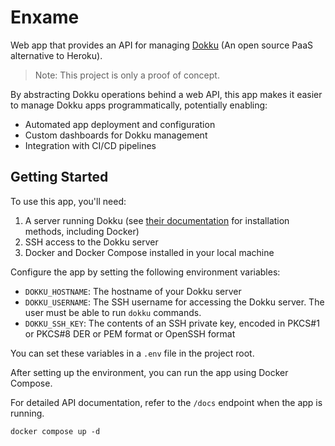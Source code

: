 # Enxame

Web app that provides an API for managing [Dokku](https://dokku.com/) (An open source PaaS alternative to Heroku).

> Note: This project is only a proof of concept.

By abstracting Dokku operations behind a web API, this app makes it easier to manage Dokku apps programmatically, potentially enabling:

- Automated app deployment and configuration
- Custom dashboards for Dokku management
- Integration with CI/CD pipelines

## Getting Started

To use this app, you'll need:

1. A server running Dokku (see [their documentation](https://dokku.com/docs/getting-started/installation/) for installation methods, including Docker)
2. SSH access to the Dokku server
3. Docker and Docker Compose installed in your local machine

Configure the app by setting the following environment variables:

- `DOKKU_HOSTNAME`: The hostname of your Dokku server
- `DOKKU_USERNAME`: The SSH username for accessing the Dokku server. The user must be able to run `dokku` commands.
- `DOKKU_SSH_KEY`: The contents of an SSH private key, encoded in PKCS#1 or PKCS#8 DER or PEM format or OpenSSH format

You can set these variables in a `.env` file in the project root.

After setting up the environment, you can run the app using Docker Compose.

For detailed API documentation, refer to the `/docs` endpoint when the app is running.

```
docker compose up -d
```
